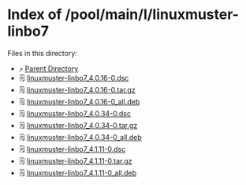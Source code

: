 
# Index of /pool/main/l/linuxmuster-linbo7
Files in this directory:
- ⤴ [Parent Directory](../)
- 🗒 [linuxmuster-linbo7_4.0.16-0.dsc](linuxmuster-linbo7_4.0.16-0.dsc)
- 🗒 [linuxmuster-linbo7_4.0.16-0.tar.gz](linuxmuster-linbo7_4.0.16-0.tar.gz)
- 🗒 [linuxmuster-linbo7_4.0.16-0_all.deb](linuxmuster-linbo7_4.0.16-0_all.deb)
- 🗒 [linuxmuster-linbo7_4.0.34-0.dsc](linuxmuster-linbo7_4.0.34-0.dsc)
- 🗒 [linuxmuster-linbo7_4.0.34-0.tar.gz](linuxmuster-linbo7_4.0.34-0.tar.gz)
- 🗒 [linuxmuster-linbo7_4.0.34-0_all.deb](linuxmuster-linbo7_4.0.34-0_all.deb)
- 🗒 [linuxmuster-linbo7_4.1.11-0.dsc](linuxmuster-linbo7_4.1.11-0.dsc)
- 🗒 [linuxmuster-linbo7_4.1.11-0.tar.gz](linuxmuster-linbo7_4.1.11-0.tar.gz)
- 🗒 [linuxmuster-linbo7_4.1.11-0_all.deb](linuxmuster-linbo7_4.1.11-0_all.deb)
